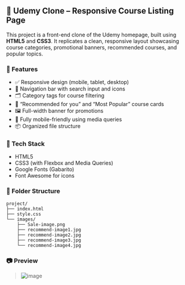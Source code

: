 
## 📘 Udemy Clone – Responsive Course Listing Page

This project is a front-end clone of the Udemy homepage, built using **HTML5** and **CSS3**. It replicates a clean, responsive layout showcasing course categories, promotional banners, recommended courses, and popular topics.

### 🚀 Features

* ✅ Responsive design (mobile, tablet, desktop)
* 🧭 Navigation bar with search input and icons
* 🗂️ Category tags for course filtering
* 🎯 “Recommended for you” and “Most Popular” course cards
* 🖼️ Full-width banner for promotions
* 📱 Fully mobile-friendly using media queries
* 📦 Organized file structure

### 🧰 Tech Stack

* HTML5
* CSS3 (with Flexbox and Media Queries)
* Google Fonts (Gabarito)
* Font Awesome for icons

### 📁 Folder Structure

```
project/
├── index.html
├── style.css
└── images/
    ├── Sale-image.png
    ├── recommend-image1.jpg
    ├── recommend-image2.jpg
    ├── recommend-image3.jpg
    └── recommend-image4.jpg
```

### 📷 Preview

> ![image](https://github.com/user-attachments/assets/56f5d8d6-4d28-4249-8ab9-98e0c5328b2a)





